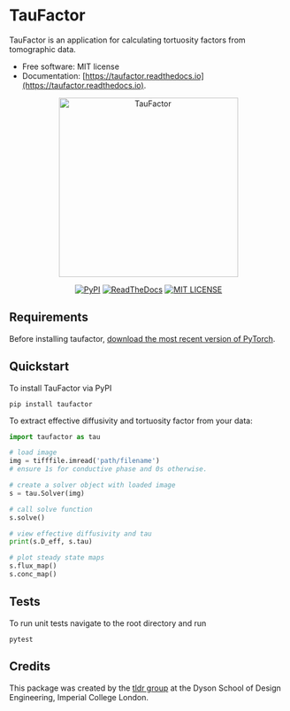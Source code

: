 # TauFactor

TauFactor is an application for calculating tortuosity factors from tomographic data.

-   Free software: MIT license
-   Documentation: [https://taufactor.readthedocs.io](https://taufactor.readthedocs.io).

<p align="center">
<img src="https://tldr-group.github.io/static/media/tau_example.685a0640.png" alt="TauFactor" width="324" height="324">
</p>
<p align="center">
<a href="https://pypi.python.org/pypi/taufactor">
        <img src="https://img.shields.io/pypi/v/taufactor.svg"
            alt="PyPI"></a>
<a href="https://taufactor.readthedocs.io/en/latest/?badge=latest">
        <img src="https://readthedocs.org/projects/taufactor/badge/?version=latest"
            alt="ReadTheDocs"></a>
<a href="https://opensource.org/licenses/MIT">
        <img src="https://img.shields.io/badge/License-MIT-yellow.svg"
            alt="MIT LICENSE"></a>
</p>

## Requirements

Before installing taufactor, [download the most recent version of PyTorch](https://pytorch.org/get-started/locally/).

## Quickstart

To install TauFactor via PyPI

```
pip install taufactor
```

To extract effective diffusivity and tortuosity factor from your data:

```python
import taufactor as tau

# load image
img = tifffile.imread('path/filename')
# ensure 1s for conductive phase and 0s otherwise.

# create a solver object with loaded image
s = tau.Solver(img)

# call solve function
s.solve()

# view effective diffusivity and tau
print(s.D_eff, s.tau)

# plot steady state maps
s.flux_map()
s.conc_map()

```

## Tests

To run unit tests navigate to the root directory and run

```
pytest
```

## Credits

This package was created by the [tldr group](https://tldr-group.github.io/) at the Dyson School of Design Engineering, Imperial College London.
